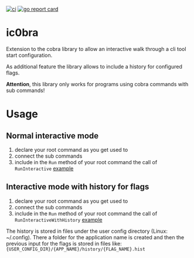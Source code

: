 [![ci](https://github.com/OkieOth/ic0bra/actions/workflows/test.yml/badge.svg?branch=main&event=push)](https://github.com/OkieOth/ic0bra/actions/workflows/test.yml)
[![go report card](https://goreportcard.com/badge/github.com/OkieOth/ic0bra)](https://goreportcard.com/report/github.com/OkieOth/ic0bra)


# ic0bra
Extension to the cobra library to allow an interactive walk through a cli tool start configuration.

As additional feature the library allows to include a history for configured flags.

**Attention**, this library only works for programs using cobra commands with sub commands!

# Usage

## Normal interactive mode

1. declare your root command as you get used to
2. connect the sub commands
3. include in the `Run` method of your root command the call of `RunInteractive` [example](./_example/simple/main.go#L16)

## Interactive mode with history for flags

1. declare your root command as you get used to
2. connect the sub commands
3. include in the `Run` method of your root command the call of `RunInteractiveWithHistory` [example](./_example/history/main.go#L16)

The history is stored in files under the user config directory (Linux: ~/.config). There a
folder for the application name is created and then the previous input for the flags
is stored in files like: `{USER_CONFIG_DIR}/{APP_NAME}/history/{FLAG_NAME}.hist`
